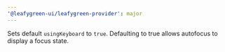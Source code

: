 ```yaml
---
'@leafygreen-ui/leafygreen-provider': major
---
```


Sets default `usingKeyboard` to `true`. Defaulting to true allows autofocus to display a focus state.
